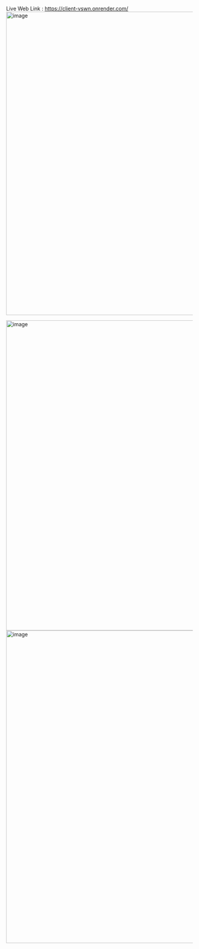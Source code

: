Live Web Link : https://client-vswn.onrender.com/
<img width="1311" height="817" alt="image" src="https://github.com/user-attachments/assets/b85aee98-c2b3-4fb9-afd0-bf0e54a579a8" />

<img width="1288" height="835" alt="image" src="https://github.com/user-attachments/assets/f2810d21-a5e5-48d5-8013-6c64f896927c" />
 <img width="1292" height="842" alt="image" src="https://github.com/user-attachments/assets/ab9ae534-6232-4249-b783-899805794392" />

